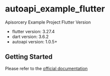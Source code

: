 # autoapi_example_flutter

Apisorcery Example Project Flutter Version

- flutter version: 3.27.4
- dart version: 3.6.2
- autoapi version: 1.0.5+

## Getting Started

Please refer to the [official documentation](https://www.apisorcery.com)
